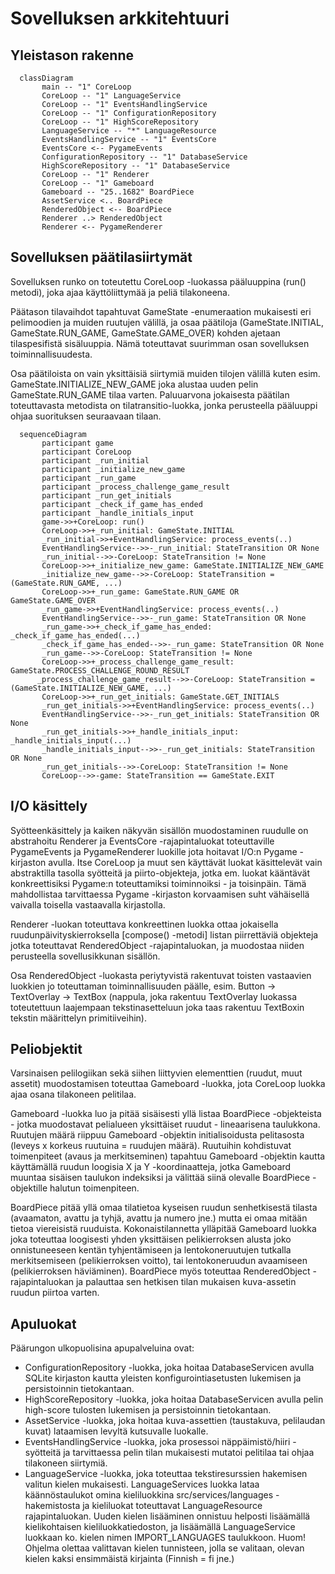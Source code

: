 # Sovelluksen arkkitehtuuri

## Yleistason rakenne

```mermaid
  classDiagram
       main -- "1" CoreLoop
       CoreLoop -- "1" LanguageService
       CoreLoop -- "1" EventsHandlingService
       CoreLoop -- "1" ConfigurationRepository
       CoreLoop -- "1" HighScoreRepository
       LanguageService -- "*" LanguageResource
       EventsHandlingService -- "1" EventsCore
       EventsCore <-- PygameEvents
       ConfigurationRepository -- "1" DatabaseService
       HighScoreRepository -- "1" DatabaseService
       CoreLoop -- "1" Renderer
       CoreLoop -- "1" Gameboard
       Gameboard -- "25..1682" BoardPiece
       AssetService <.. BoardPiece
       RenderedObject <-- BoardPiece
       Renderer ..> RenderedObject
       Renderer <-- PygameRenderer
```

## Sovelluksen päätilasiirtymät

Sovelluksen runko on toteutettu CoreLoop -luokassa pääluuppina (run() metodi), joka ajaa käyttöliittymää ja peliä tilakoneena. 

Päätason tilavaihdot tapahtuvat GameState -enumeraation mukaisesti eri pelimoodien ja muiden ruutujen välillä, ja osaa päätiloja (GameState.INITIAL, GameState.RUN_GAME, GameState.GAME_OVER) kohden ajetaan tilaspesifistä sisäluuppia. Nämä toteuttavat suurimman osan sovelluksen toiminnallisuudesta. 

Osa päätiloista on vain yksittäisiä siirtymiä muiden tilojen välillä kuten esim. GameState.INITIALIZE_NEW_GAME joka alustaa uuden pelin GameState.RUN_GAME tilaa varten. Paluuarvona jokaisesta päätilan toteuttavasta metodista on tilatransitio-luokka, jonka perusteella pääluuppi ohjaa suorituksen seuraavaan tilaan.

```mermaid
  sequenceDiagram
       participant game
       participant CoreLoop
       participant _run_initial
       participant _initialize_new_game
       participant _run_game
       participant _process_challenge_game_result
       participant _run_get_initials
       participant _check_if_game_has_ended
       participant _handle_initials_input
       game->>+CoreLoop: run()
       CoreLoop->>+_run_initial: GameState.INITIAL
       _run_initial->>+EventHandlingService: process_events(..)
       EventHandlingService-->>-_run_initial: StateTransition OR None
       _run_initial-->>-CoreLoop: StateTransition != None
       CoreLoop->>+_initialize_new_game: GameState.INITIALIZE_NEW_GAME
       _initialize_new_game-->>-CoreLoop: StateTransition = (GameState.RUN_GAME, ...)
       CoreLoop->>+_run_game: GameState.RUN_GAME OR GameState.GAME_OVER
       _run_game->>+EventHandlingService: process_events(..)
       EventHandlingService-->>-_run_game: StateTransition OR None
       _run_game->>+_check_if_game_has_ended: _check_if_game_has_ended(...)
       _check_if_game_has_ended-->>-_run_game: StateTransition OR None
       _run_game-->>-CoreLoop: StateTransition != None
       CoreLoop->>+_process_challenge_game_result: GameState.PROCESS_CHALLENGE_ROUND_RESULT
      _process_challenge_game_result-->>-CoreLoop: StateTransition = (GameState.INITIALIZE_NEW_GAME, ...)
       CoreLoop->>+_run_get_initials: GameState.GET_INITIALS
       _run_get_initials->>+EventHandlingService: process_events(..)
       EventHandlingService-->>-_run_get_initials: StateTransition OR None
       _run_get_initials->>+_handle_initials_input: _handle_initials_input(...)
       _handle_initials_input-->>-_run_get_initials: StateTransition OR None
       _run_get_initials-->>-CoreLoop: StateTransition != None
       CoreLoop-->>-game: StateTransition == GameState.EXIT

```

## I/O käsittely

Syötteenkäsittely ja kaiken näkyvän sisällön muodostaminen ruudulle on abstrahoitu Renderer ja EventsCore -rajapintaluokat toteuttaville PygameEvents ja PygameRenderer luokille jota hoitavat I/O:n Pygame -kirjaston avulla. Itse CoreLoop ja muut sen käyttävät luokat käsittelevät vain abstraktilla tasolla syötteitä ja piirto-objekteja, jotka em. luokat kääntävät konkreettisiksi Pygame:n toteuttamiksi toiminnoiksi - ja toisinpäin. Tämä mahdollistaa tarvittaessa Pygame -kirjaston korvaamisen suht vähäisellä vaivalla toisella vastaavalla kirjastolla.

Renderer -luokan toteuttava konkreettinen luokka ottaa jokaisella ruudunpäivityskierroksella [compose() -metodi] listan piirrettäviä objekteja jotka toteuttavat RenderedObject -rajapintaluokan, ja muodostaa niiden perusteella sovellusikkunan sisällön.

Osa RenderedObject -luokasta periytyvistä rakentuvat toisten vastaavien luokkien jo toteuttaman toiminnallisuuden päälle, esim. Button -> TextOverlay -> TextBox (nappula, joka rakentuu TextOverlay luokassa toteutettuun laajempaan tekstinasetteluun joka taas rakentuu TextBoxin tekstin määrittelyn primitiiveihin).

## Peliobjektit

Varsinaisen pelilogiikan sekä siihen liittyvien elementtien (ruudut, muut assetit) muodostamisen toteuttaa Gameboard -luokka, jota CoreLoop luokka ajaa osana tilakoneen pelitilaa.

Gameboard -luokka luo ja pitää sisäisesti yllä listaa BoardPiece -objekteista - jotka muodostavat pelialueen yksittäiset ruudut - lineaarisena taulukkona. Ruutujen määrä riippuu Gameboard -objektin initialisoidusta pelitasosta (leveys x korkeus ruutuina = ruudujen määrä). Ruutuihin kohdistuvat toimenpiteet (avaus ja merkitseminen) tapahtuu Gameboard -objektin kautta käyttämällä ruudun loogisia X ja Y -koordinaatteja, jotka Gameboard muuntaa sisäisen taulukon indeksiksi ja välittää siinä olevalle BoardPiece -objektille halutun toimenpiteen. 

BoardPiece pitää yllä omaa tilatietoa kyseisen ruudun senhetkisestä tilasta (avaamaton, avattu ja tyhjä, avattu ja numero jne.) mutta ei omaa mitään tietoa viereisistä ruuduista. Kokonaistilannetta ylläpitää Gameboard luokka joka toteuttaa loogisesti yhden yksittäisen pelikierroksen alusta joko onnistuneeseen kentän tyhjentämiseen ja lentokoneruutujen tutkalla merkitsemiseen (pelikierroksen voitto), tai lentokoneruudun avaamiseen (pelikierroksen häviäminen). BoardPiece myös toteuttaa RenderedObject -rajapintaluokan ja palauttaa sen hetkisen tilan mukaisen kuva-assetin ruudun piirtoa varten.

## Apuluokat

Päärungon ulkopuolisina apupalveluina ovat:
- ConfigurationRepository -luokka, joka hoitaa DatabaseServicen avulla SQLite kirjaston kautta yleisten konfigurointiasetusten lukemisen ja persistoinnin tietokantaan.
- HighScoreRepository -luokka, joka hoitaa DatabaseServicen avulla pelin high-score tulosten lukemisen ja persistoinnin tietokantaan.
- AssetService -luokka, joka hoitaa kuva-assettien (taustakuva, pelilaudan kuvat) lataamisen levyltä kutsuvalle luokalle.
- EventsHandlingService -luokka, joka prosessoi näppäimistö/hiiri -syötteitä ja tarvittaessa pelin tilan mukaisesti mutatoi pelitilaa tai ohjaa tilakoneen siirtymiä.
- LanguageService -luokka, joka toteuttaa tekstiresurssien hakemisen valitun kielen mukaisesti. LanguageServices luokka lataa käännöstaulukot omina kieliluokkina src/services/languages -hakemistosta ja kieliluokat toteuttavat LanguageResource rajapintaluokan. Uuden kielen lisääminen onnistuu helposti lisäämällä kielikohtaisen kieliluokkatiedoston, ja lisäämällä LanguageService luokkaan ko. kielen nimen IMPORT_LANGUAGES taulukkoon. Huom! Ohjelma olettaa valittavan kielen tunnisteen, jolla se valitaan, olevan kielen kaksi ensimmäistä kirjainta (Finnish = fi jne.)
